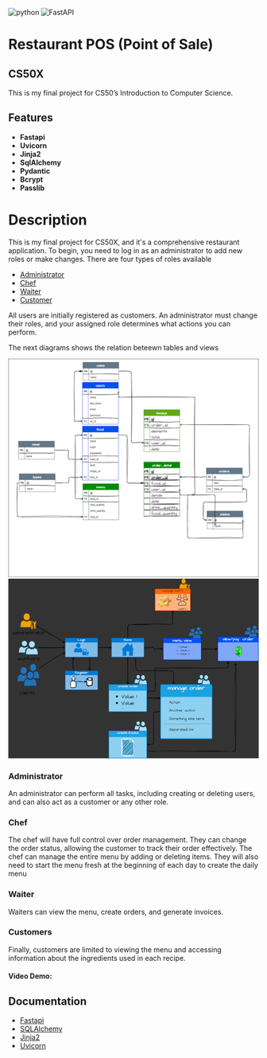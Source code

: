 ![python](https://img.shields.io/badge/Python-3776AB?style=for-the-badge&logo=python&logoColor=white)
![FastAPI](https://img.shields.io/badge/FastAPI-005571?style=for-the-badge&logo=fastapi) 
# Restaurant POS (Point of Sale)

## CS50X

This is my final project for CS50’s Introduction to Computer Science.

## Features
- **Fastapi**  
- **Uvicorn**
- **Jinja2**
- **SqlAlchemy**
- **Pydantic**
- **Bcrypt**
- **Passlib**

# Description 

This is my final project for CS50X, and it's a comprehensive restaurant application.
To begin, you need to log in as an administrator to add new roles or make changes. There are four types of roles available
- [Administrator](#administrator)
- [Chef](#chef)
- [Waiter](#waiter)
- [Customer](#customers)

All users are initially registered as customers. An administrator must change their roles, and your assigned role determines what actions you can perform.

The next diagrams shows the relation beteewn tables and views

![relational_diagram](/readme_img/relational_diagram.png)
![web_acces_diagram](/readme_img/web_access_diagram.png)

### Administrator
An administrator can perform all tasks, including creating or deleting users, and can also act as a customer or any other role.

### Chef
The chef will have full control over order management. They can change the order status, allowing the customer to track their order effectively.
The chef can manage the entire menu by adding or deleting items. They will also need to start the menu fresh at the beginning of each day to create the daily menu

### Waiter
Waiters can view the menu, create orders, and generate invoices.

### Customers
Finally, customers are limited to viewing the menu and accessing information about the ingredients used in each recipe.

#### Video Demo:  <URL HERE>
## Documentation
- [Fastapi](https://fastapi.tiangolo.com/)
- [SQLAlchemy](https://docs.sqlalchemy.org/en/20/)
- [Jinja2](https://jinja.palletsprojects.com/en/3.1.x/)
- [Uvicorn](https://www.uvicorn.org)




